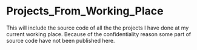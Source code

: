 # Projects_From_Working_Place
This will include the source code of all the the projects I have done at my current working place. Because of the confidentiality reason some part of source code have not been published here.

